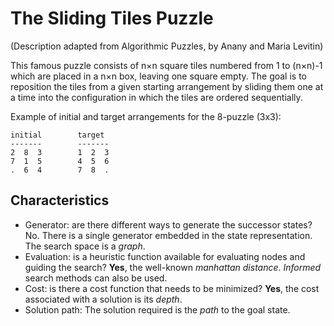 # The Sliding Tiles Puzzle

(Description adapted from Algorithmic Puzzles, by Anany and Maria Levitin)

This famous puzzle consists of n×n square tiles numbered from 1 to (n×n)-1
which are placed in a n×n box, leaving one square empty. The goal is to
reposition the tiles from a given starting arrangement by sliding them one at
a time into the configuration in which the tiles are ordered sequentially.

Example of initial and target arrangements for the 8-puzzle (3x3):

    initial        target
    -------        -------
    2  8  3        1  2  3
    7  1  5        4  5  6
    .  6  4        7  8  .

## Characteristics

- Generator: are there different ways to generate the successor states? No.
  There is a single generator embedded in the state representation. The search
  space is a _graph_.
- Evaluation: is a heuristic function available for evaluating nodes and
  guiding the search? **Yes**, the well-known _manhattan distance_.
  _Informed_ search methods can also be used.
- Cost: is there a cost function that needs to be minimized? **Yes**, the cost
  associated with a solution is its _depth_.
- Solution path: The solution required is the _path_ to the goal state.
